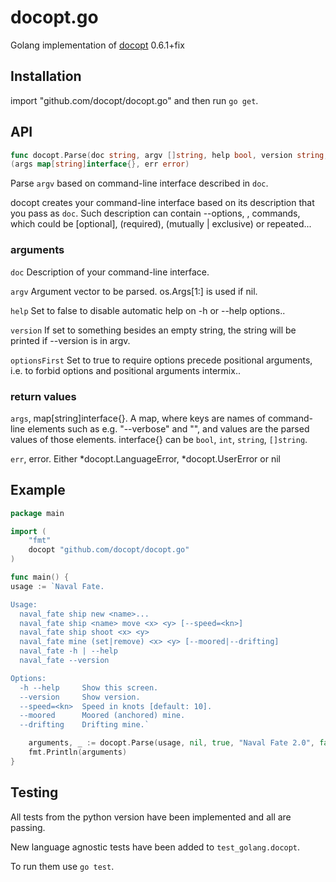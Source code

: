 docopt.go
=========

Golang implementation of [docopt](http://docopt.org/) 0.6.1+fix

## Installation

import "github.com/docopt/docopt.go" and then run `go get`.

## API

``` go
func docopt.Parse(doc string, argv []string, help bool, version string, optionsFirst bool)
(args map[string]interface{}, err error)
```

Parse `argv` based on command-line interface described in `doc`.

docopt creates your command-line interface based on its description that you pass as `doc`. Such description can contain --options, <positional-argument>, commands, which could be [optional], (required), (mutually | exclusive) or repeated...

### arguments

`doc` Description of your command-line interface.

`argv` Argument vector to be parsed. os.Args[1:] is used if nil.

`help` Set to false to disable automatic help on -h or --help options..

`version` If set to something besides an empty string, the string will be printed
 if --version is in argv.

`optionsFirst` Set to true to require options precede positional arguments,
 i.e. to forbid options and positional arguments intermix..

### return values

`args`, map[string]interface{}. A map, where keys are names of command-line elements such as e.g. "--verbose" and "<path>", and values are the  parsed values of those elements. interface{} can be `bool`, `int`, `string`, `[]string`.

`err`, error. Either *docopt.LanguageError, *docopt.UserError or nil

## Example

``` go
package main

import (
    "fmt"
    docopt "github.com/docopt/docopt.go"
)

func main() {
usage := `Naval Fate.

Usage:
  naval_fate ship new <name>...
  naval_fate ship <name> move <x> <y> [--speed=<kn>]
  naval_fate ship shoot <x> <y>
  naval_fate mine (set|remove) <x> <y> [--moored|--drifting]
  naval_fate -h | --help
  naval_fate --version

Options:
  -h --help     Show this screen.
  --version     Show version.
  --speed=<kn>  Speed in knots [default: 10].
  --moored      Moored (anchored) mine.
  --drifting    Drifting mine.`

    arguments, _ := docopt.Parse(usage, nil, true, "Naval Fate 2.0", false)
    fmt.Println(arguments)
}
```

## Testing

All tests from the python version have been implemented and all are passing.

New language agnostic tests have been added to `test_golang.docopt`.

To run them use `go test`.
